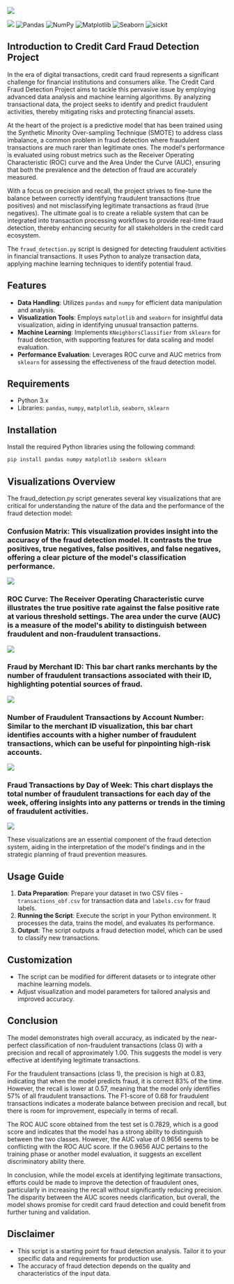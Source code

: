 ![](https://resources.cdn.seon.io/uploads/2021/12/Credit_Card_Fraud_Detection.svg)

![](https://img.shields.io/badge/python-3.8-blue)
![Pandas](https://img.shields.io/badge/Pandas-1.3.4-blue)
![NumPy](https://img.shields.io/badge/NumPy-1.21.2-blue)
![Matplotlib](https://img.shields.io/badge/Matplotlib-3.4.3-blue)
![Seaborn](https://img.shields.io/badge/Seaborn-0.11.2-blue)
![sickit](https://img.shields.io/badge/scikit--learn-compatible-orange)


## Introduction to Credit Card Fraud Detection Project
In the era of digital transactions, credit card fraud represents a significant challenge for financial institutions and consumers alike. The Credit Card Fraud Detection Project aims to tackle this pervasive issue by employing advanced data analysis and machine learning algorithms. By analyzing transactional data, the project seeks to identify and predict fraudulent activities, thereby mitigating risks and protecting financial assets.

At the heart of the project is a predictive model that has been trained using the Synthetic Minority Over-sampling Technique (SMOTE) to address class imbalance, a common problem in fraud detection where fraudulent transactions are much rarer than legitimate ones. The model's performance is evaluated using robust metrics such as the Receiver Operating Characteristic (ROC) curve and the Area Under the Curve (AUC), ensuring that both the prevalence and the detection of fraud are accurately measured.

With a focus on precision and recall, the project strives to fine-tune the balance between correctly identifying fraudulent transactions (true positives) and not misclassifying legitimate transactions as fraud (true negatives). The ultimate goal is to create a reliable system that can be integrated into transaction processing workflows to provide real-time fraud detection, thereby enhancing security for all stakeholders in the credit card ecosystem.

The `fraud_detection.py` script is designed for detecting fraudulent activities in financial transactions. It uses Python to analyze transaction data, applying machine learning techniques to identify potential fraud.

## Features
- **Data Handling**: Utilizes `pandas` and `numpy` for efficient data manipulation and analysis.
- **Visualization Tools**: Employs `matplotlib` and `seaborn` for insightful data visualization, aiding in identifying unusual transaction patterns.
- **Machine Learning**: Implements `KNeighborsClassifier` from `sklearn` for fraud detection, with supporting features for data scaling and model evaluation.
- **Performance Evaluation**: Leverages ROC curve and AUC metrics from `sklearn` for assessing the effectiveness of the fraud detection model.

## Requirements
- Python 3.x
- Libraries: `pandas`, `numpy`, `matplotlib`, `seaborn`, `sklearn`

## Installation
Install the required Python libraries using the following command:
```bash
pip install pandas numpy matplotlib seaborn sklearn
```
## Visualizations Overview
The fraud_detection.py script generates several key visualizations that are critical for understanding the nature of the data and the performance of the fraud detection model:

### Confusion Matrix: This visualization provides insight into the accuracy of the fraud detection model. It contrasts the true positives, true negatives, false positives, and false negatives, offering a clear picture of the model's classification performance.
![](https://github.com/abh2050/fraud_detection/blob/main/confusion_matrix.png)

### ROC Curve: The Receiver Operating Characteristic curve illustrates the true positive rate against the false positive rate at various threshold settings. The area under the curve (AUC) is a measure of the model's ability to distinguish between fraudulent and non-fraudulent transactions.
![](https://github.com/abh2050/fraud_detection/blob/main/roc_curve.png)

### Fraud by Merchant ID: This bar chart ranks merchants by the number of fraudulent transactions associated with their ID, highlighting potential sources of fraud.
![](https://github.com/abh2050/fraud_detection/blob/main/fraud_by_merchant.png)

### Number of Fraudulent Transactions by Account Number: Similar to the merchant ID visualization, this bar chart identifies accounts with a higher number of fraudulent transactions, which can be useful for pinpointing high-risk accounts.
![](https://github.com/abh2050/fraud_detection/blob/main/fraudbyaccount.png)

### Fraud Transactions by Day of Week: This chart displays the total number of fraudulent transactions for each day of the week, offering insights into any patterns or trends in the timing of fraudulent activities.
![](https://github.com/abh2050/fraud_detection/blob/main/fraudbydayofweek.png)

These visualizations are an essential component of the fraud detection system, aiding in the interpretation of the model's findings and in the strategic planning of fraud prevention measures.

## Usage Guide
1. **Data Preparation**: Prepare your dataset in two CSV files - `transactions_obf.csv` for transaction data and `labels.csv` for fraud labels.
2. **Running the Script**: Execute the script in your Python environment. It processes the data, trains the model, and evaluates its performance.
3. **Output**: The script outputs a fraud detection model, which can be used to classify new transactions.

## Customization
- The script can be modified for different datasets or to integrate other machine learning models.
- Adjust visualization and model parameters for tailored analysis and improved accuracy.

## Conclusion
The model demonstrates high overall accuracy, as indicated by the near-perfect classification of non-fraudulent transactions (class 0) with a precision and recall of approximately 1.00. This suggests the model is very effective at identifying legitimate transactions.

For the fraudulent transactions (class 1), the precision is high at 0.83, indicating that when the model predicts fraud, it is correct 83% of the time. However, the recall is lower at 0.57, meaning that the model only identifies 57% of all fraudulent transactions. The F1-score of 0.68 for fraudulent transactions indicates a moderate balance between precision and recall, but there is room for improvement, especially in terms of recall.

The ROC AUC score obtained from the test set is 0.7829, which is a good score and indicates that the model has a strong ability to distinguish between the two classes. However, the AUC value of 0.9656 seems to be conflicting with the ROC AUC score. If the 0.9656 AUC pertains to the training phase or another model evaluation, it suggests an excellent discriminatory ability there.

In conclusion, while the model excels at identifying legitimate transactions, efforts could be made to improve the detection of fraudulent ones, particularly in increasing the recall without significantly reducing precision. The disparity between the AUC scores needs clarification, but overall, the model shows promise for credit card fraud detection and could benefit from further tuning and validation.

## Disclaimer
- This script is a starting point for fraud detection analysis. Tailor it to your specific data and requirements for production use.
- The accuracy of fraud detection depends on the quality and characteristics of the input data.
